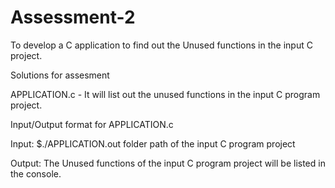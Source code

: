 # Assessment-2
To develop a C application to find out the Unused functions in the input C project.

Solutions for assesment

APPLICATION.c - It will list out the unused functions in the input C program project.

Input/Output format for APPLICATION.c

Input: $./APPLICATION.out folder path of the input C program project

Output: The Unused functions of the input C program project will be listed in the console.
